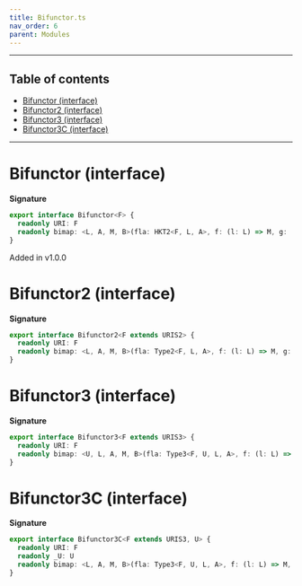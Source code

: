 ```yaml
---
title: Bifunctor.ts
nav_order: 6
parent: Modules
---
```


---

<h2 class="text-delta">Table of contents</h2>

- [Bifunctor (interface)](#bifunctor-interface)
- [Bifunctor2 (interface)](#bifunctor2-interface)
- [Bifunctor3 (interface)](#bifunctor3-interface)
- [Bifunctor3C (interface)](#bifunctor3c-interface)

---

# Bifunctor (interface)

**Signature**

```ts
export interface Bifunctor<F> {
  readonly URI: F
  readonly bimap: <L, A, M, B>(fla: HKT2<F, L, A>, f: (l: L) => M, g: (a: A) => B) => HKT2<F, M, B>
}
```

Added in v1.0.0

# Bifunctor2 (interface)

**Signature**

```ts
export interface Bifunctor2<F extends URIS2> {
  readonly URI: F
  readonly bimap: <L, A, M, B>(fla: Type2<F, L, A>, f: (l: L) => M, g: (a: A) => B) => Type2<F, M, B>
}
```

# Bifunctor3 (interface)

**Signature**

```ts
export interface Bifunctor3<F extends URIS3> {
  readonly URI: F
  readonly bimap: <U, L, A, M, B>(fla: Type3<F, U, L, A>, f: (l: L) => M, g: (a: A) => B) => Type3<F, U, M, B>
}
```

# Bifunctor3C (interface)

**Signature**

```ts
export interface Bifunctor3C<F extends URIS3, U> {
  readonly URI: F
  readonly _U: U
  readonly bimap: <L, A, M, B>(fla: Type3<F, U, L, A>, f: (l: L) => M, g: (a: A) => B) => Type3<F, U, M, B>
}
```
